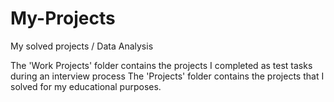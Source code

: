 # My-Projects
My solved projects / Data Analysis

The 'Work Projects' folder contains the projects I completed as test tasks during an interview process
The 'Projects' folder contains the projects that I solved for my educational purposes.
